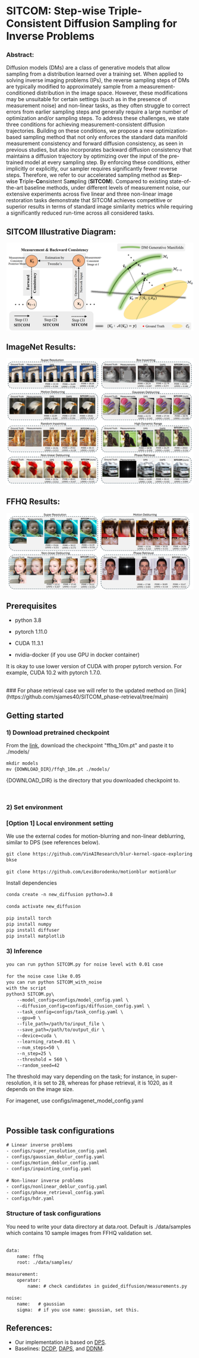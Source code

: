 # SITCOM: Step-wise Triple-Consistent Diffusion Sampling for Inverse Problems

### Abstract: 
Diffusion models (DMs) are a class of generative models that allow sampling from a distribution learned over a training set. When applied to solving inverse imaging problems (IPs), the reverse sampling steps of DMs are typically modified to approximately sample from a measurement-conditioned distribution in the image space. However, these modifications may be unsuitable for certain settings (such as in the presence of measurement noise) and non-linear tasks, as they often struggle to correct errors from earlier sampling steps and generally require a large number of optimization and/or sampling steps. To address these challenges, we state three conditions for achieving measurement-consistent diffusion trajectories. Building on these conditions, we propose a new optimization-based sampling method that not only enforces the standard data manifold measurement consistency and forward diffusion consistency, as seen in previous studies, but also incorporates backward diffusion consistency that maintains a diffusion trajectory by optimizing over the input of the pre-trained model at every sampling step. By enforcing these conditions, either implicitly or explicitly, our sampler requires significantly fewer reverse steps. Therefore, we refer to our accelerated sampling method as **S**tep-w**i**se **T**riple-**Co**nsistent Sa**m**pling (**SITCOM**). Compared to existing state-of-the-art baseline methods, under different levels of measurement noise, our extensive experiments across five linear and three non-linear image restoration tasks demonstrate that SITCOM achieves competitive or superior results in terms of standard image similarity metrics while requiring a significantly reduced run-time across all considered tasks. 

## SITCOM Illustrative Diagram:

![Alt text](Diagram.png)
## ImageNet Results:
![Alt text](ImageNet_images.png)
## FFHQ Results:
![Alt text](FFHQ_images.png)

## Prerequisites
- python 3.8

- pytorch 1.11.0

- CUDA 11.3.1

- nvidia-docker (if you use GPU in docker container)

It is okay to use lower version of CUDA with proper pytorch version. For example, CUDA 10.2 with pytorch 1.7.0.

<br />
### For phase retrieval case we will refer to the updated method on [link](https://github.com/sjames40/SITCOM_phase-retrieval/tree/main)



## Getting started 


### 1) Download pretrained checkpoint
From the [link](https://drive.google.com/drive/folders/1jElnRoFv7b31fG0v6pTSQkelbSX3xGZh?usp=sharing), download the checkpoint "ffhq_10m.pt" and paste it to ./models/
```
mkdir models
mv {DOWNLOAD_DIR}/ffqh_10m.pt ./models/
```
{DOWNLOAD_DIR} is the directory that you downloaded checkpoint to.

<br />


### 2) Set environment
### [Option 1] Local environment setting

We use the external codes for motion-blurring and non-linear deblurring, similar to DPS (see references below). 

```
git clone https://github.com/VinAIResearch/blur-kernel-space-exploring bkse

git clone https://github.com/LeviBorodenko/motionblur motionblur
```

Install dependencies

```
conda create -n new_diffusion python=3.8

conda activate new_diffusion

pip install torch
pip install numpy
pip install diffuser
pip install matplotlib

```


### 3) Inference

```
you can run python SITCOM.py for noise level with 0.01 case

for the noise case like 0.05
you can run python SITCOM_with_noise
with the script
python3 SITCOM.py\
    --model_config=configs/model_config.yaml \
    --diffusion_config=configs/diffusion_config.yaml \
    --task_config=configs/task_config.yaml \
    --gpu=0 \
    --file_path=/path/to/input_file \
    --save_path=/path/to/output_dir \
    --device=cuda \
    --learning_rate=0.01 \
    --num_steps=50 \
    --n_step=25 \
    --threshold = 560 \
    --random_seed=42

```
The threshold may vary depending on the task; for instance, in super-resolution, it is set to 28, whereas for phase retrieval, it is 1020, as it depends on the image size.


For imagenet, use configs/imagenet_model_config.yaml

<br />

## Possible task configurations

```
# Linear inverse problems
- configs/super_resolution_config.yaml
- configs/gaussian_deblur_config.yaml
- configs/motion_deblur_config.yaml
- configs/inpainting_config.yaml

# Non-linear inverse problems
- configs/nonlinear_deblur_config.yaml
- configs/phase_retrieval_config.yaml
- configs/hdr.yaml
```

### Structure of task configurations
You need to write your data directory at data.root. Default is ./data/samples which contains 10 sample images from FFHQ validation set.

```

data:
    name: ffhq
    root: ./data/samples/

measurement:
    operator:
        name: # check candidates in guided_diffusion/measurements.py

noise:
    name:   # gaussian
    sigma:  # if you use name: gaussian, set this.
```

## References: 
- Our implementation is based on [DPS](https://github.com/DPS2022/diffusion-posterior-sampling).
- Baselines: [DCDP](https://github.com/Morefre/Decoupled-Data-Consistency-with-Diffusion-Purification-for-Image-Restoration), [DAPS](https://github.com/zhangbingliang2019/DAPS), and [DDNM](https://github.com/wyhuai/DDNM).
 

  
